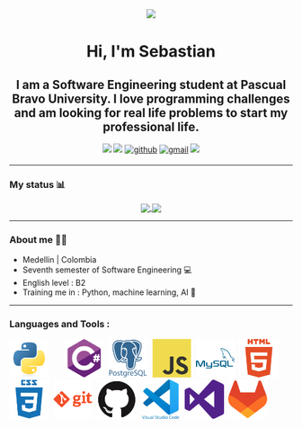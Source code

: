 <div id="header" align="center">
    <img src="https://media.giphy.com/media/iIqmM5tTjmpOB9mpbn/giphy.gif" width="250"/>
    <h1 align="center">Hi, I'm Sebastian</h1>
    <h2 align="center">I am a Software Engineering student at
        Pascual Bravo University. I love programming challenges and am looking for
        real life problems to start my professional life.
    </h2>
    <p align="center">
        <a href="https://instagram.com/joansebhm"><img src="https://img.shields.io/badge/instagram-833AB4.svg?style=for-the-badge&logo=instagram&logoColor=white"/></a>
        <a href="https://github.com/JoansebHM?tab=followers"><img src="https://img.shields.io/github/followers/JoansebHM", width=140/></a>
        <a href="https://github.com/JoansebHM" target="_blank"><img src=https://img.shields.io/badge/github-%2300acee.svg?color=181717&style=for-the-badge&logo=github&logoColor=white alt=github style="margin-bottom: 5px;"/></a>
        <a href="mailto:sebashm621@gmail.com" target="_blank"><img src=https://img.shields.io/badge/gmail-%2300acee.svg?color=EA4335&style=for-the-badge&logo=gmail&logoColor=white alt=gmail style="margin-bottom: 5px;"/></a>
        <a href="https://www.linkedin.com/in/sebastian-herrera-b03b3926b/"><img src="https://img.shields.io/badge/Sebastian%20Herrera-0077B5?style=flat&logo=Linkedin&logoColor=white" width=170/></a>
    </p>
</div>

---

### My status 📊

<div align="center">
    <a href="https://github.com/JoansebHM">
      <img align="center" src="https://github-readme-stats.vercel.app/api?username=JoansebHM&show_icons=true&hide_border=true&theme=neon"/>
    </a>
    <a href="https://github.com/JoansebHM">
      <img align="center" src="https://github-readme-stats.vercel.app/api/top-langs/?username=JoansebHM&layout=donut&hide_border=true&theme=merko"/>
    </a>
</div>

---

### About me 👨‍💻

- Medellin | Colombia
- Seventh semester of Software Engineering 💻
- English level : B2
- Training me in : Python, machine learning, AI 🤖

---

<div align="left">
    <h3>Languages and Tools :</h3>
    <div>
        <img src="https://github.com/devicons/devicon/blob/master/icons/python/python-original.svg" title="Python Icon" alt="Python"
        width="70" height="70" style="margin-right: 20px; display: inline-block;"/>&nbsp;
        <img src="https://github.com/devicons/devicon/blob/master/icons/csharp/csharp-original.svg" title="C# Icon" alt="C#"
        width="70" height="70" style="display: inline-block;"/>&nbsp;
        <img src="https://github.com/devicons/devicon/blob/master/icons/postgresql/postgresql-plain-wordmark.svg" title="PostgreSQL Icon" alt="PostgreSQL"
        width="70" height="70" style="display: inline-block;"/>&nbsp;
        <img src="https://github.com/devicons/devicon/blob/master/icons/javascript/javascript-original.svg" title="Js Icon" alt="Js"
        width="70" height="70" style="display: inline-block;"/>&nbsp;
        <img src="https://raw.githubusercontent.com/devicons/devicon/master/icons/mysql/mysql-plain-wordmark.svg" title="Mysql Icon" alt="sql"
        width="70" height="70" style="display: inline-block;"/>&nbsp;
        <img src="https://raw.githubusercontent.com/devicons/devicon/master/icons/html5/html5-plain-wordmark.svg" title="Html5 Icon" alt="html5"
        width="70" height="70" style="display: inline-block;"/>&nbsp;
        <img src="https://raw.githubusercontent.com/devicons/devicon/master/icons/css3/css3-plain-wordmark.svg" title="Css3 Icon" alt="css3"
        width="70" height="70" style="display: inline-block;"/>&nbsp;
        <img src="https://raw.githubusercontent.com/devicons/devicon/master/icons/git/git-plain-wordmark.svg" title="Git Icon" alt="git"
        width="70" height="70" style="display: inline-block;"/>&nbsp;
        <img src="https://raw.githubusercontent.com/devicons/devicon/master/icons/github/github-original.svg" title="GitHub Icon" alt="github"
        width="70" height="70" style="display: inline-block;"/>&nbsp;
        <img src="https://raw.githubusercontent.com/devicons/devicon/master/icons/vscode/vscode-original-wordmark.svg" title="VSCode Icon" alt="vscode"
        width="70" height="70" style="display: inline-block;"/>&nbsp;
        <img src="https://raw.githubusercontent.com/devicons/devicon/master/icons/visualstudio/visualstudio-plain.svg" title="Visual Studio Icon" alt="visualstudio"
        width="70" height="70" style="display: inline-block;"/>&nbsp;        
        <img src="https://raw.githubusercontent.com/badges/shields/master/logo/gitlab.svg" title="Visual Studio Icon" alt="visualstudio"
        width="70" height="70" style="display: inline-block;"/>&nbsp;      
    </div>
</div>

